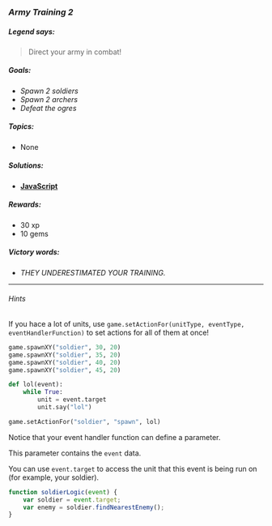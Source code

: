 ### _Army Training 2_

##### _Legend says:_
> Direct your army in combat!

##### _Goals:_
+ _Spawn 2 soldiers_
+ _Spawn 2 archers_
+ _Defeat the ogres_

##### _Topics:_
+ None

##### _Solutions:_
+ **[JavaScript](armyTraining2.js)**

##### _Rewards:_
+ 30 xp
+ 10 gems

##### _Victory words:_
+ _THEY UNDERESTIMATED YOUR TRAINING._

___

###### _Hints_

If you hace a lot of units, use `game.setActionFor(unitType, eventType, eventHandlerFunction)` to set actions for all of them at once!

```python
game.spawnXY("soldier", 30, 20)
game.spawnXY("soldier", 35, 20)
game.spawnXY("soldier", 40, 20)
game.spawnXY("soldier", 45, 20)

def lol(event):
    while True:
        unit = event.target
        unit.say("lol")

game.setActionFor("soldier", "spawn", lol)
```

Notice that your event handler function can define a parameter.

This parameter contains the `event` data.

You can use `event.target` to access the unit that this event is being run on (for example, your soldier).

```javascript
function soldierLogic(event) {
    var soldier = event.target;
    var enemy = soldier.findNearestEnemy();
}
```
